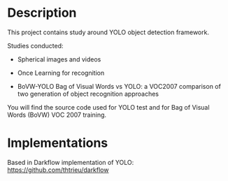 # Description
This project contains study around YOLO object detection framework.

Studies conducted: 

- Spherical images and videos 

- Once Learning for recognition 

- BoVW-YOLO
Bag of Visual Words vs YOLO: a VOC2007 comparison of two generation of object recognition approaches

You will find the source code used for YOLO test and for Bag of Visual Words (BoVW) VOC 2007 training.

# Implementations
Based in Darkflow implementation of YOLO: 
https://github.com/thtrieu/darkflow
